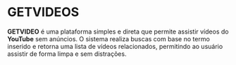 # GETVIDEOS
**GETVIDEO** é uma plataforma simples e direta que permite assistir vídeos do **YouTube** sem anúncios.   O sistema realiza buscas com base no termo inserido e retorna uma lista de vídeos relacionados, permitindo ao usuário assistir de forma limpa e sem distrações.
